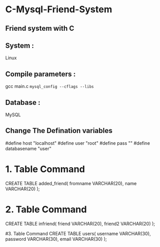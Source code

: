 # C-Mysql-Friend-System
## Friend system with C

## System : 
Linux


## Compile parameters :
gcc main.c `mysql_config --cflags --libs`


## Database :
MySQL


## Change The Defination variables

#define host "localhost"
#define user "root"
#define pass ""
#define databasename "user"


# 1. Table Command
CREATE TABLE added_friend( fromname VARCHAR(20), name VARCHAR(20) );

# 2. Table Command
CREATE TABLE infriend( friend VARCHAR(20), friend2 VARCHAR(20) );

#3. Table Command
CREATE TABLE users( username VARCHAR(30), password VARCHAR(30), email VARCHAR(30) );
